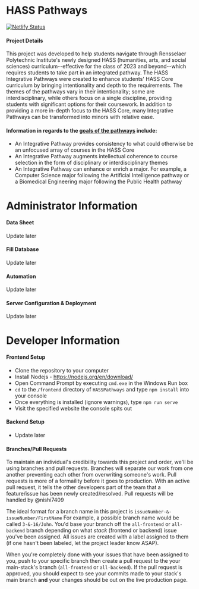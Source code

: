# HASS Pathways
[![Netlify Status](https://api.netlify.com/api/v1/badges/5f319796-9a6d-4747-9269-c2bd33bbdf72/deploy-status)](https://app.netlify.com/sites/hasspathways/deploys)
#### Project Details
This project was developed to help students navigate through Rensselaer Polytechnic Institute's newly designed HASS (humanities, arts, and social sciences) curriculum--effective for the class of 2023 and beyond--which requires students to take part in an integrated pathway. The HASS Integrative Pathways were created to enhance students' HASS Core curriculum by bringing intentionality and depth to the requirements. The themes of the pathways vary in their intentionality; some are interdisciplinary, while others focus on a single discipline, providing students with significant options for their coursework. In addition to providing a more in-depth focus to the HASS Core, many Integrative Pathways can be transformed into minors with relative ease.
#### Information in regards to the **[goals of the pathways](https://info.rpi.edu/hass-pathways/goals-pathways "source")** include:
- An Integrative Pathway provides consistency to what could otherwise be an unfocused array of courses in the HASS Core
- An Integrative Pathway augments intellectual coherence to course selection in the form of disciplinary or interdisciplinary themes
- An Integrative Pathway can enhance or enrich a major. For example, a Computer Science major following the Artificial Intelligence pathway or a Biomedical Engineering major following the Public Health pathway

# Administrator Information
#### Data Sheet
Update later

#### Fill Database
Update later

#### Automation
Update later

#### Server Configuration & Deployment
Update later

# Developer Information
#### Frontend Setup
- Clone the repository to your computer
- Install Nodejs - https://nodejs.org/en/download/
- Open Command Prompt by executing `cmd.exe` in the Windows Run box
- `cd` to the `/frontend` directory of `HASSPathways` and type `npm install` into your console
- Once everything is installed (ignore warnings), type `npm run serve`
- Visit the specified website the console spits out

#### Backend Setup
- Update later

#### Branches/Pull Requests
To maintain an individual's credibility towards this project and order, we'll be using branches and pull requests. Branches will separate our work from one another preventing each other from overwriting someone's work. Pull requests is more of a formaility before it goes to production. With an active pull request, it tells the other developers part of the team that a feature/issue has been newly created/resolved. Pull requests will be handled by @nishi7409

The ideal format for a branch name in this project is `issueNumber-&-issueNumber/FirstName`
For example, a possible branch name would be called `3-&-16/John`. You'd base your branch off the `all-frontend` or `all-backend` branch depending on what *stack* (frontend or backend) issue you've been assigned. All issues are created with a label assigned to them (if one hasn't been labeled, let the project leader know ASAP).

When you're completely done with your issues that have been assigned to you, push to your specific branch then create a pull request to the your main-stack's branch (`all-frontend` or `all-backend`). If the pull request is approved, you should expect to see your commits made to your stack's main branch **and** your changes should be out on the live production page.
